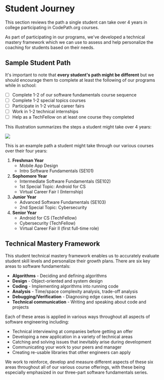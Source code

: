 # Student Journey

This section reviews the path a single student can take over 4 years in college participating in CodePath.org courses.

As part of participating in our programs, we've developed a technical mastery framework which we can use to assess and help personalize the coaching for students based on their needs.

## Sample Student Path

It's important to note that **every student's path might be different** but we should encourage them to complete at least the following of our programs while in school:

* [ ] Complete 1-2 of our software fundamentals course sequence
* [ ] Complete 1-2 special topics courses
* [ ] Participate in 1-2 virtual career fairs
* [ ] Work in 1-2 technical internships
* [ ] Help as a TechFellow on at least one course they completed

This illustration summarizes the steps a student might take over 4 years:

![](https://s3-ap-northeast-1.amazonaws.com/codepath-hackmd/uploads/upload_caa4c31be99a47aa342bf3181950bec5.png)

This is an example path a student might take through our various courses over their four years:

1. **Freshman Year**
   * Mobile App Design
   * Intro Software Fundamentals \(SE101\)
2. **Sophomore Year**
   * Intermediate Software Fundamentals \(SE102\)
   * 1st Special Topic: Android for CS
   * Virtual Career Fair I \(Internship\)
3. **Junior Year**
   * Advanced Software Fundamentals \(SE103\)
   * 2nd Special Topic: Cybersecurity
4. **Senior Year**
   * Android for CS \(TechFellow\)
   * Cybersecurity \(TechFellow\)
   * Virtual Career Fair II \(first full-time role\)

## Technical Mastery Framework

This student technical mastery framework enables us to accurately evaluate student skill levels and personalize their growth plans. There are six key areas to software fundamentals:

* **Algorithms** - Deciding and defining algorithms
* **Design** - Object-oriented and system design
* **Coding** - Implementing algorithms into running code
* **Analysis** - Time/space complexity analysis, trade-off analysis
* **Debugging/Verification** - Diagnosing edge cases, test cases
* **Technical communication** - Writing and speaking about code and projects

Each of these areas is applied in various ways throughout all aspects of software engineering including:

* Technical interviewing at companies before getting an offer 
* Developing a new application in a variety of technical areas
* Catching and solving issues that inevitably arise during development
* Communicating your work to your peers and manager
* Creating re-usable libraries that other engineers can apply

We work to reinforce, develop and measure different aspects of these six areas throughout all of our various course offerings, with these being especially emphasized in our three-part software fundamentals series.

